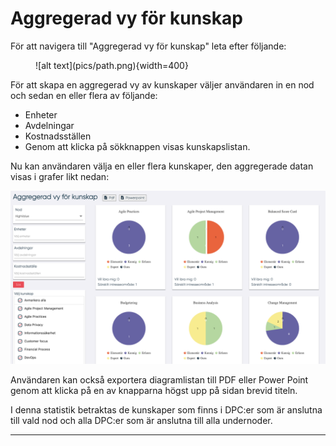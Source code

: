 # Aggregerad vy för kunskap

För att navigera till "Aggregerad vy för kunskap" leta efter följande:

<figure markdown>
![alt text](pics/path.png){width=400}
</figure>
För att skapa en aggregerad vy av kunskaper väljer användaren in en nod och sedan en eller flera av följande:

- Enheter
- Avdelningar
- Kostnadsställen
- Genom att klicka på  sökknappen visas kunskapslistan.


Nu kan användaren välja en eller flera kunskaper, den aggregerade datan visas i grafer likt nedan:

![alt text](pics/after_search.png)

Användaren kan också exportera diagramlistan till PDF eller Power Point genom att klicka på en av knapparna högst upp på sidan brevid titeln.

I denna statistik betraktas de kunskaper som finns i DPC:er som är anslutna till vald nod och alla DPC:er som är anslutna till alla undernoder.


----------------------
